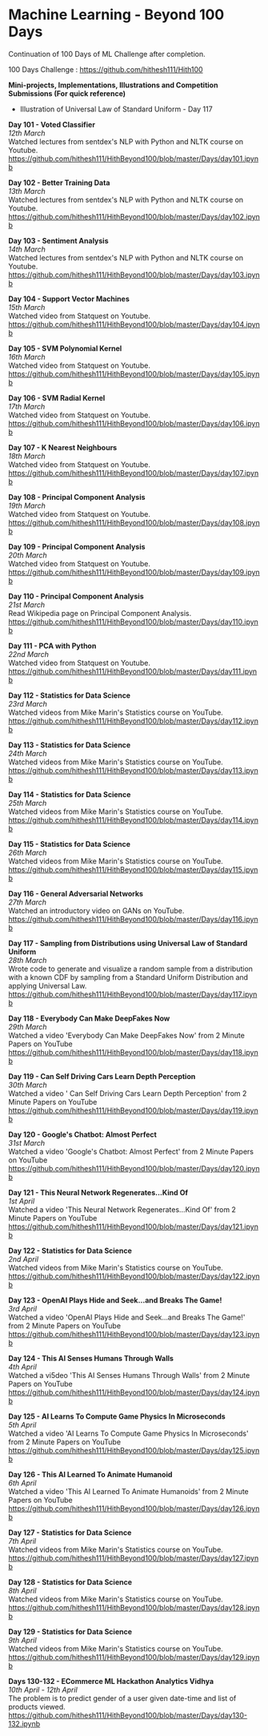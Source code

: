 <h1>Machine Learning - Beyond 100 Days</h1>

Continuation of 100 Days of ML Challenge after completion. 

100 Days Challenge : https://github.com/hithesh111/Hith100

<b>Mini-projects, Implementations, Illustrations and Competition Submissions (For quick reference)</b>
<ul>
  <li>Illustration of Universal Law of Standard Uniform - Day 117</li>
</ul>

<b>Day 101 - Voted Classifier</b><br>
<i>12th March</i></br>
Watched lectures from sentdex's NLP with Python and NLTK course on Youtube.<br>
https://github.com/hithesh111/HithBeyond100/blob/master/Days/day101.ipynb

<b>Day 102 - Better Training Data</b><br>
<i>13th March</i></br>
Watched lectures from sentdex's NLP with Python and NLTK course on Youtube.<br>
https://github.com/hithesh111/HithBeyond100/blob/master/Days/day102.ipynb

<b>Day 103 - Sentiment Analysis</b><br>
<i>14th March</i></br>
Watched lectures from sentdex's NLP with Python and NLTK course on Youtube.<br>
https://github.com/hithesh111/HithBeyond100/blob/master/Days/day103.ipynb

<b>Day 104 - Support Vector Machines </b><br>
<i>15th March</i></br>
Watched video from Statquest on Youtube.<br>
https://github.com/hithesh111/HithBeyond100/blob/master/Days/day104.ipynb

<b>Day 105 - SVM Polynomial Kernel</b><br>
<i>16th March</i></br>
Watched video from Statquest on Youtube.<br>
https://github.com/hithesh111/HithBeyond100/blob/master/Days/day105.ipynb

<b>Day 106 - SVM Radial Kernel </b><br>
<i>17th March</i></br>
Watched video from Statquest on Youtube.<br>
https://github.com/hithesh111/HithBeyond100/blob/master/Days/day106.ipynb

<b>Day 107 - K Nearest Neighbours</b><br>
<i>18th March</i></br>
Watched video from Statquest on Youtube.<br>
https://github.com/hithesh111/HithBeyond100/blob/master/Days/day107.ipynb

<b>Day 108 - Principal Component Analysis</b><br>
<i>19th March</i></br>
Watched video from Statquest on Youtube.<br>
https://github.com/hithesh111/HithBeyond100/blob/master/Days/day108.ipynb

<b>Day 109 - Principal Component Analysis</b><br>
<i>20th March</i></br>
Watched video from Statquest on Youtube.<br>
https://github.com/hithesh111/HithBeyond100/blob/master/Days/day109.ipynb

<b>Day 110 - Principal Component Analysis</b><br>
<i>21st March</i></br>
Read Wikipedia page on Principal Component Analysis. <br>
https://github.com/hithesh111/HithBeyond100/blob/master/Days/day110.ipynb

<b>Day 111 - PCA with Python</b><br>
<i>22nd March</i></br>
Watched video from Statquest on Youtube.<br>
https://github.com/hithesh111/HithBeyond100/blob/master/Days/day111.ipynb

<b>Day 112 - Statistics for Data Science</b><br>
<i>23rd March</i></br>
Watched videos from Mike Marin's Statistics course on YouTube.<br>
https://github.com/hithesh111/HithBeyond100/blob/master/Days/day112.ipynb

<b>Day 113 - Statistics for Data Science</b><br>
<i>24th March</i></br>
Watched videos from Mike Marin's Statistics course on YouTube.<br>
https://github.com/hithesh111/HithBeyond100/blob/master/Days/day113.ipynb

<b>Day 114 - Statistics for Data Science</b><br>
<i>25th March</i></br>
Watched videos from Mike Marin's Statistics course on YouTube.<br>
https://github.com/hithesh111/HithBeyond100/blob/master/Days/day114.ipynb

<b>Day 115 - Statistics for Data Science</b><br>
<i>26th March</i></br>
Watched videos from Mike Marin's Statistics course on YouTube.<br>
https://github.com/hithesh111/HithBeyond100/blob/master/Days/day115.ipynb

<b>Day 116 - General Adversarial Networks</b><br>
<i>27th March</i></br>
Watched an introductory video on GANs on YouTube.<br>
https://github.com/hithesh111/HithBeyond100/blob/master/Days/day116.ipynb

<b>Day 117 - Sampling from Distributions using Universal Law of Standard Uniform</b><br>
<i>28th March</i></br>
Wrote code to generate and visualize a random sample from a distribution with a known CDF by sampling from a Standard Uniform Distribution and applying Universal Law.<br>
https://github.com/hithesh111/HithBeyond100/blob/master/Days/day117.ipynb

<b>Day 118 - Everybody Can Make DeepFakes Now</b><br>
<i>29th March</i></br>
Watched a video 'Everybody Can Make DeepFakes Now' from 2 Minute Papers on YouTube<br>
https://github.com/hithesh111/HithBeyond100/blob/master/Days/day118.ipynb

<b>Day 119 - Can Self Driving Cars Learn Depth Perception</b><br>
<i>30th March</i></br>
Watched a video ' Can Self Driving Cars Learn Depth Perception' from 2 Minute Papers on YouTube<br>
https://github.com/hithesh111/HithBeyond100/blob/master/Days/day119.ipynb

<b>Day 120 - Google's Chatbot: Almost Perfect</b><br>
<i>31st March</i></br>
Watched a video 'Google's Chatbot: Almost Perfect' from 2 Minute Papers on YouTube<br>
https://github.com/hithesh111/HithBeyond100/blob/master/Days/day120.ipynb

<b>Day 121 - This Neural Network Regenerates…Kind Of</b><br>
<i>1st April</i></br>
Watched a video 'This Neural Network Regenerates…Kind Of' from 2 Minute Papers on YouTube<br>
https://github.com/hithesh111/HithBeyond100/blob/master/Days/day121.ipynb

<b>Day 122 - Statistics for Data Science</b><br>
<i>2nd April </i></br>
Watched videos from Mike Marin's Statistics course on YouTube.<br>
https://github.com/hithesh111/HithBeyond100/blob/master/Days/day122.ipynb

<b>Day 123 - OpenAI Plays Hide and Seek…and Breaks The Game!</b><br>
<i>3rd April</i></br>
Watched a video 'OpenAI Plays Hide and Seek…and Breaks The Game!' from 2 Minute Papers on YouTube<br>
https://github.com/hithesh111/HithBeyond100/blob/master/Days/day123.ipynb

<b>Day 124 - This AI Senses Humans Through Walls</b><br>
<i>4th April</i></br>
Watched a vi5deo 'This AI Senses Humans Through Walls' from 2 Minute Papers on YouTube<br>
https://github.com/hithesh111/HithBeyond100/blob/master/Days/day124.ipynb

<b>Day 125 - AI Learns To Compute Game Physics In Microseconds</b><br>
<i>5th April</i></br>
Watched a video 'AI Learns To Compute Game Physics In Microseconds' from 2 Minute Papers on YouTube<br>
https://github.com/hithesh111/HithBeyond100/blob/master/Days/day125.ipynb

<b>Day 126 - This AI Learned To Animate Humanoid</b><br>
<i>6th April</i></br>
Watched a video 'This AI Learned To Animate Humanoids' from 2 Minute Papers on YouTube<br>
https://github.com/hithesh111/HithBeyond100/blob/master/Days/day126.ipynb

<b>Day 127 - Statistics for Data Science</b><br>
<i>7th April </i></br>
Watched videos from Mike Marin's Statistics course on YouTube.<br>
https://github.com/hithesh111/HithBeyond100/blob/master/Days/day127.ipynb

<b>Day 128 - Statistics for Data Science</b><br>
<i>8th April </i></br>
Watched videos from Mike Marin's Statistics course on YouTube.<br>
https://github.com/hithesh111/HithBeyond100/blob/master/Days/day128.ipynb

<b>Day 129 - Statistics for Data Science</b><br>
<i>9th April </i></br>
Watched videos from Mike Marin's Statistics course on YouTube.<br>
https://github.com/hithesh111/HithBeyond100/blob/master/Days/day129.ipynb

<b>Days 130-132 - ECommerce ML Hackathon Analytics Vidhya</b><br>
<i>10th April - 12th April</i></br>
The problem is to predict gender of a user given date-time and list of products viewed.<br>
https://github.com/hithesh111/HithBeyond100/blob/master/Days/day130-132.ipynb
